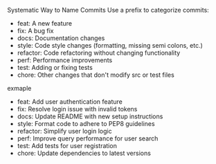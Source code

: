 Systematic Way to Name Commits
Use a prefix to categorize commits:

- feat: A new feature
- fix: A bug fix
- docs: Documentation changes
- style: Code style changes (formatting, missing semi colons, etc.)
- refactor: Code refactoring without changing functionality
- perf: Performance improvements
- test: Adding or fixing tests
- chore: Other changes that don't modify src or test files


exmaple 

- feat: Add user authentication feature
- fix: Resolve login issue with invalid tokens
- docs: Update README with new setup instructions
- style: Format code to adhere to PEP8 guidelines
- refactor: Simplify user login logic
- perf: Improve query performance for user search
- test: Add tests for user registration
- chore: Update dependencies to latest versions
